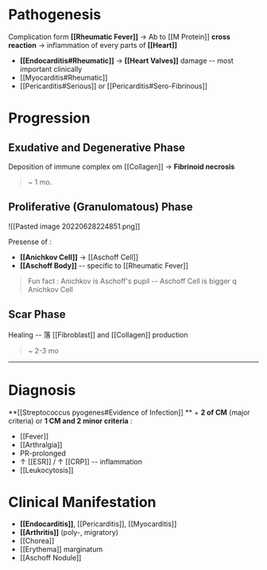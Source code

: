# Pathogenesis
Complication form **[[Rheumatic Fever]]** → Ab to [[M Protein]] **cross reaction** → inflammation of every parts of **[[Heart]]**
- **[[Endocarditis#Rheumatic]]** → **[[Heart Valves]]** damage -- most important clinically
- [[Myocarditis#Rheumatic]]
- [[Pericarditis#Serious]] or [[Pericarditis#Sero-Fibrinous]] 


# Progression
## Exudative and Degenerative Phase
Deposition of immune complex om [[Collagen]] → **Fibrinoid necrosis**
> ~ 1 mo.

## Proliferative (Granulomatous) Phase

![[Pasted image 20220628224851.png]]

Presense of :
- **[[Anichkov Cell]]** → [[Aschoff Cell]]
- **[[Aschoff Body]]** -- specific to [[Rheumatic Fever]]

> Fun fact : Anichkov is Aschoff's pupil -- Aschoff Cell is bigger q Anichkov Cell

## Scar Phase
Healing -- 落 [[Fibroblast]] and [[Collagen]] production
> ~ 2-3 mo

---

# Diagnosis
**[[Streptococcus pyogenes#Evidence of Infection]] ** + **2 of CM** (major criteria) or **1 CM and 2 minor criteria** :
- [[Fever]]
- [[Arthralgia]]
- PR-prolonged
- ↑ [[ESR]] / ↑ [[CRP]] -- inflammation
- [[Leukocytosis]]

# Clinical Manifestation
- **[[Endocarditis]]**, [[Pericarditis]], [[Myocarditis]]
- **[[Arthritis]]** (poly-, migratory)
- [[Chorea]]
- [[Erythema]] marginatum
- [[Aschoff Nodule]]